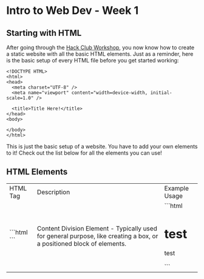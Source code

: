 # Intro to Web Dev - Week 1

## Starting with HTML
After going through the [Hack Club Workshop](https://hackclub.com/workshops/personal_website), you now know how to create a static website with all the basic HTML elements. Just as a reminder, here is the basic setup of every HTML file before you get started working:
```
<!DOCTYPE HTML>
<html>
<head>
  <meta charset="UTF-8" />
  <meta name="viewport" content="width=device-width, initial-scale=1.0" />

  <title>Title Here!</title>
</head>
<body>

</body>
</html>
```
This is just the basic setup of a website. You have to add your own elements to it! Check out the list below for all the elements you can use!

## HTML Elements

<table>
<tr><td>HTML Tag</td><td>Description</td><td>Example Usage</td></tr>
<tr>
<td>
```html
<div>
```
</td>
<td>
Content Division Element - Typically used for general purpose, like creating a box, or a positioned block of elements.
</td>
<td>
  ```html
    <div>
      <h1>test</h1>
      <p>test</p>
    </div>
  ```
</td>
</tr>
</table>

